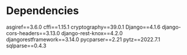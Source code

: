 # Dependencies
asgiref==3.6.0
cffi==1.15.1
cryptography==39.0.1
Django==4.1.6
django-cors-headers==3.13.0
django-rest-knox==4.2.0
djangorestframework==3.14.0
pycparser==2.21
pytz==2022.7.1
sqlparse==0.4.3